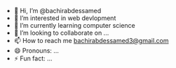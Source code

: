 - 👋 Hi, I’m @bachirabdessamed
- 👀 I’m interested in web devlopment
- 🌱 I’m currently learning computer science
- 💞️ I’m looking to collaborate on ...
- 📫 How to reach me bachirabdessamed3@gmail.com
- 😄 Pronouns: ...
- ⚡ Fun fact: ...

<!---
bachirabdessamed/bachirabdessamed is a ✨ special ✨ repository because its `README.md` (this file) appears on your GitHub profile.
You can click the Preview link to take a look at your changes.
--->
